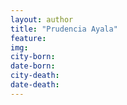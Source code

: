 ```yaml
---
layout: author
title: "Prudencia Ayala"
feature: 
img:
city-born: 
date-born: 
city-death: 
date-death:
---
```

